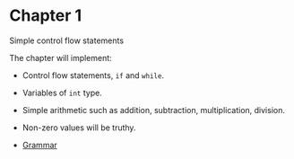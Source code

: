# Chapter 1
Simple control flow statements

The chapter will implement:
* Control flow statements, `if` and `while`. 
* Variables of `int` type. 
* Simple arithmetic such as addition, subtraction, multiplication, division. 
* Non-zero values will be truthy.

* [Grammar](docs/01-grammar.md)